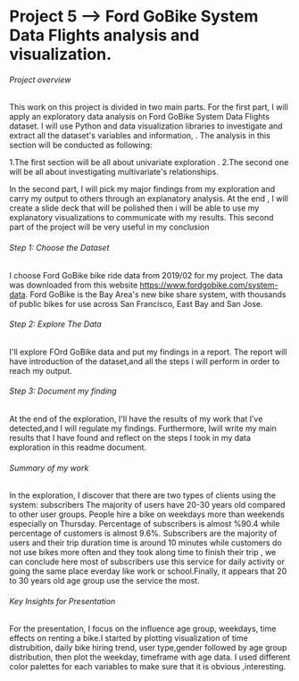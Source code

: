 # Project 5 --> Ford GoBike System Data Flights analysis and visualization.
###### Project overview

This work on this project is divided in two main parts. For the first part, I will apply an exploratory data analysis on Ford GoBike System Data Flights dataset. I will use Python and data visualization libraries to investigate and extract all the dataset's variables and information, . The analysis in this section will be conducted as following:

 1.The first section will be all about univariate exploration .
 2.The second one will be all about investigating multivariate's relationships.

In the second part, I will pick  my major findings from my exploration and carry my output  to others through an explanatory analysis. At the end , I will create a slide deck that will be polished then i will be able to use my explanatory visualizations to communicate with  my results. This second part of the project will be very useful in my conclusion
###### Step 1: Choose the Dataset

I choose Ford GoBike bike ride data from 2019/02 for my project. The data was downloaded from this website  https://www.fordgobike.com/system-data. Ford GoBike is the Bay Area's new bike share system, with thousands of public bikes for use across San Francisco, East Bay and San Jose.

###### Step 2: Explore The Data

I'll explore FOrd GoBike data and put my findings in a report. The report will have introduction of the dataset,and all the steps i will perform in order to reach my output.

###### Step 3: Document my finding

At the end of the exploration, I'll have the results of my work that I’ve detected,and I will regulate my findings. Furthermore, Iwill write my main results that I have found and reflect on the steps I took in my data exploration in this readme document.

###### Summary of my work

In the exploration, I discover that there are two types of clients using the system: subscribers  The majority of users have 20-30 years old compared to other user groups. People hire a bike on weekdays more than weekends especially on Thursday. Percentage of subscribers is almost %90.4 while percentage of customers is almost 9.6%. Subscribers are the majority of users and their trip duration time is around 10 minutes while customers do not use bikes more often and they took along time to finish their trip , we can conclude here most of subscribers use this service for daily activity or going the same place everday like work or school.Finally, it appears that 20 to 30 years old age group use the service the most.

###### Key Insights for Presentation

For the presentation, I focus on the influence age group, weekdays, time effects on renting a bike.I started by plotting visualization of  time distrubition, daily bike hiring trend, user type,gender followed by age group distribution, then plot the weekday, timeframe with age data. I used different color palettes for each variables to make sure that it is obvious ,interesting.









